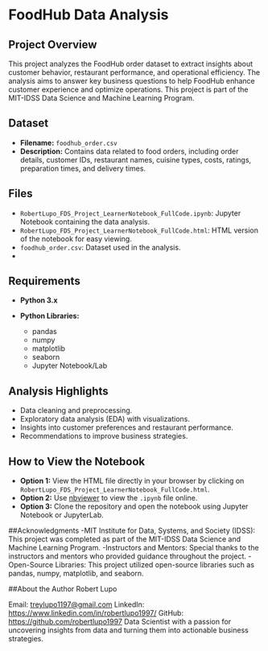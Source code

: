 # FoodHub Data Analysis

## Project Overview

This project analyzes the FoodHub order dataset to extract insights about customer behavior, restaurant performance, and operational efficiency. The analysis aims to answer key business questions to help FoodHub enhance customer experience and optimize operations.
This project is part of the MIT-IDSS Data Science and Machine Learning Program.
## Dataset

- **Filename:** `foodhub_order.csv`
- **Description:** Contains data related to food orders, including order details, customer IDs, restaurant names, cuisine types, costs, ratings, preparation times, and delivery times.

## Files

- `RobertLupo_FDS_Project_LearnerNotebook_FullCode.ipynb`: Jupyter Notebook containing the data analysis.
- `RobertLupo_FDS_Project_LearnerNotebook_FullCode.html`: HTML version of the notebook for easy viewing.
- `foodhub_order.csv`: Dataset used in the analysis.
- 
## Requirements

- **Python 3.x**

- **Python Libraries:**
  - pandas
  - numpy
  - matplotlib
  - seaborn
  - Jupyter Notebook/Lab
 
## Analysis Highlights

- Data cleaning and preprocessing.
- Exploratory data analysis (EDA) with visualizations.
- Insights into customer preferences and restaurant performance.
- Recommendations to improve business strategies.

## How to View the Notebook

- **Option 1:** View the HTML file directly in your browser by clicking on `RobertLupo_FDS_Project_LearnerNotebook_FullCode.html`.
- **Option 2:** Use [nbviewer](https://nbviewer.jupyter.org/) to view the `.ipynb` file online.
- **Option 3:** Clone the repository and open the notebook using Jupyter Notebook or JupyterLab.

##Acknowledgments
-MIT Institute for Data, Systems, and Society (IDSS):
This project was completed as part of the MIT-IDSS Data Science and Machine Learning Program.
-Instructors and Mentors:
Special thanks to the instructors and mentors who provided guidance throughout the project.
-Open-Source Libraries:
This project utilized open-source libraries such as pandas, numpy, matplotlib, and seaborn.

##About the Author
Robert Lupo

Email: treylupo1197@gmail.com
LinkedIn: https://www.linkedin.com/in/robertlupo1997/
GitHub: https://github.com/robertlupo1997
Data Scientist with a passion for uncovering insights from data and turning them into actionable business strategies.
